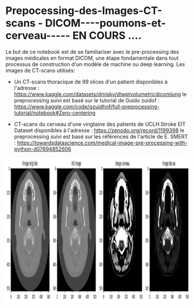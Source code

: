 #  Prepocessing-des-Images-CT-scans - DICOM----poumons-et-cerveau----- EN COURS ….
Le but de ce notebook est de se familiariser avec le pre-processing des images médicales en format DICOM, une étape fondamentale dans tout processus de construction d'un modèle de machine ou deep learning. Les images de CT-scans utilisés:  
- Un CT-scans thoracique de 99 slices d'un patient disponibles à l'adresse : https://www.kaggle.com/datasets/dmisky/dlwptvolumetricdicomlung
le preprocessing suivi est basé sur le tutorial de Guido zuidof : https://www.kaggle.com/code/gzuidhof/full-preprocessing-tutorial/notebook#Zero-centering

- CT-scans du cerveau d'une vingtaine des patients de UCLH Stroke EIT Dataset disponibles à l'adresse : 
https://zenodo.org/record/1199398
le preprocessing suivi est basé sur les références de l'article de E. SMERT : 
https://towardsdatascience.com/medical-image-pre-processing-with-python-d07694852606

<p align="center"><img src="images/brain_hu_os.png" width="600" height="400" /></p>
